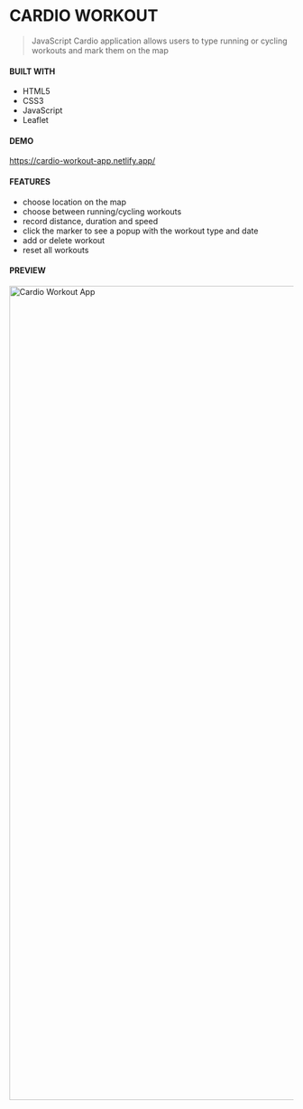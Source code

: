 # CARDIO WORKOUT

>JavaScript Cardio application allows users to type running or cycling workouts and mark them on the map

#### BUILT WITH

* HTML5
* CSS3
* JavaScript
* Leaflet

#### DEMO

https://cardio-workout-app.netlify.app/

#### FEATURES

* choose location on the map
* choose between running/cycling workouts
* record distance, duration and speed
* click the marker to see a popup with the workout type and date
* add or delete workout
* reset all workouts



#### PREVIEW

<img width="1440" alt="Cardio Workout App" src="https://github.com/JuliaCMint/cardio-workout-app/assets/105377899/d8e285a0-35b9-4a7c-afef-102c202b8b7c">
